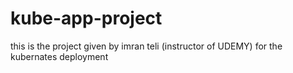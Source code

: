 # kube-app-project
this is the project given by imran teli (instructor of UDEMY) for the kubernates deployment
